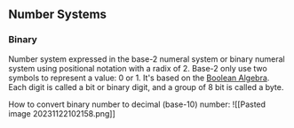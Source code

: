 ## Number Systems

### Binary

Number system expressed in the base-2 numeral system or binary numeral system using positional notation with a radix of 2.
Base-2 only use two symbols to represent a value: 0 or 1.
It's based on the [Boolean Algebra](Boolean).
Each digit is called a bit or binary digit,
and a group of 8 bit is called a byte.

How to convert binary number to decimal (base-10) number:
 ![[Pasted image 20231122102158.png]]


